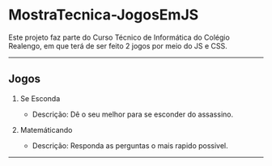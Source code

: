 # MostraTecnica-JogosEmJS
Este projeto faz parte do Curso Técnico de Informática do Colégio Realengo, em que terá de ser feito 2 jogos por meio do JS e CSS.

----
## Jogos

1. Se Esconda
    - Descrição: Dê o seu melhor para se esconder do assassino.

2. Matemáticando 
    - Descrição: Responda as perguntas o mais rapido possivel.

----